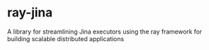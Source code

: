 # ray-jina
A library for streamlining Jina executors using the ray framework for building scalable distributed applications
